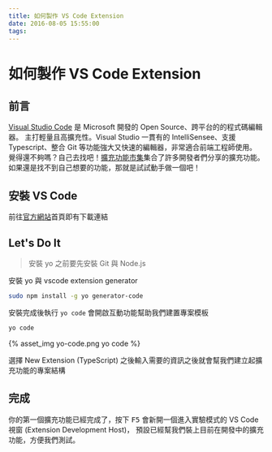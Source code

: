 ```yaml
---
title: 如何製作 VS Code Extension
date: 2016-08-05 15:55:00
tags:
---
```


# 如何製作 VS Code Extension

## 前言

[Visual Studio Code](https://code.visualstudio.com/) 是 Microsoft 開發的 Open Source、跨平台的的程式碼編輯器。
主打輕量且高擴充性。Visual Studio 一貫有的 IntelliSensee、支援 Typescript、整合 Git 等功能強大又快速的編輯器，非常適合前端工程師使用。
覺得還不夠嗎？自己去找吧！[擴充功能市集](https://marketplace.visualstudio.com/VSCode)集合了許多開發者們分享的擴充功能。
如果還是找不到自己想要的功能，那就是試試動手做一個吧！

## 安裝 VS Code

前往[官方網站](https://code.visualstudio.com)首頁即有下載連結

## Let's Do It

> 安裝 yo 之前要先安裝 Git 與 Node.js

安裝 yo 與 vscode extension generator

```bash
sudo npm install -g yo generator-code
```

安裝完成後執行 `yo code` 會開啟互動功能幫助我們建置專案模板

```bash
yo code
```

{% asset_img yo-code.png yo code %}

選擇 New Extension (TypeScript) 之後輸入需要的資訊之後就會幫我們建立起擴充功能的專案結構

## 完成

你的第一個擴充功能已經完成了，按下 <kbd>F5</kbd> 會新開一個進入實驗模式的 VS Code 視窗 (Extension Development Host)，
預設已經幫我們裝上目前在開發中的擴充功能，方便我們測試。